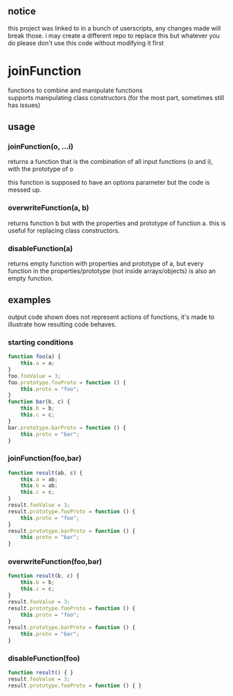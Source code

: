 ## notice

this project was linked to in a bunch of userscripts, any changes made will break those.
i may create a different repo to replace this but whatever you do please don't use this code without modifying it first

# joinFunction

functions to combine and manipulate functions\
supports manipulating class constructors (for the most part, sometimes still has issues)

## usage

### joinFunction(o, ...i)

returns a function that is the combination of all input functions (o and i), with the prototype of o

this function is supposed to have an options parameter but the code is messed up.

### overwriteFunction(a, b)

returns function b but with the properties and prototype of function a.
this is useful for replacing class constructors.

### disableFunction(a)

returns empty function with properties and prototype of a,
but every function in the properties/prototype (not inside arrays/objects) is also an empty function.

## examples

output code shown does not represent actions of functions, it's made to illustrate how resulting code behaves.

### starting conditions

```js
function foo(a) {
	this.a = a;
}
foo.fooValue = 3;
foo.prototype.fooProto = function () {
	this.proto = "foo";
}
function bar(b, c) {
	this.b = b;
	this.c = c;
}
bar.prototype.barProto = function () {
	this.proto = "bar";
}
```

### joinFunction(foo,bar)

```js
function result(ab, c) {
	this.a = ab;
	this.b = ab;
	this.c = c;
}
result.fooValue = 3;
result.prototype.fooProto = function () {
	this.proto = "foo";
}
result.prototype.barProto = function () {
	this.proto = "bar";
}
```

### overwriteFunction(foo,bar)

```js
function result(b, c) {
	this.b = b;
	this.c = c;
}
result.fooValue = 3;
result.prototype.fooProto = function () {
	this.proto = "foo";
}
result.prototype.barProto = function () {
	this.proto = "bar";
}
```

### disableFunction(foo)

```js
function result() { }
result.fooValue = 3;
result.prototype.fooProto = function () { }
```
